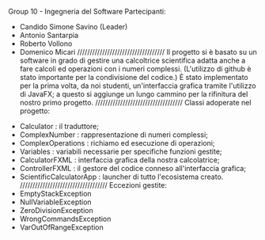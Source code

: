 Group 10 - Ingegneria del Software
Partecipanti: 
   - Candido Simone Savino (Leader)
   - Antonio Santarpia
   - Roberto Vollono
   - Domenico Micari
///////////////////////////////////
Il progetto si è basato su un software in grado di gestire una calcoltrice scientifica
adatta anche a fare calcoli ed operazioni con i numeri complessi.
(L'utilizzo di github è stato importante per la condivisione del codice.)
È stato implementato per la prima volta, da noi studenti, un'interfaccia grafica tramite l'utilizzo di JavaFX;
a questo si aggiunge un lungo cammino per la rifinitura del nostro primo progetto.
///////////////////////////////////
Classi adoperate nel progetto:
* Calculator : il traduttore;
* ComplexNumber : rappresentazione di numeri complessi;
* ComplexOperations : richiamo ed esecuzione di operazioni;
* Variables : variabili necessarie per specifiche funzioni gestite;
* CalculatorFXML : interfaccia grafica della nostra calcolatrice;
* ControllerFXML : il gestore del codice conneso all'interfaccia grafica;
* ScientificCalculatorApp : launcher di tutto l'ecosistema creato.
///////////////////////////////////
Eccezioni gestite:
* EmptyStackException
* NullVariableException
* ZeroDivisionException
* WrongCommandsException
* VarOutOfRangeException

 

